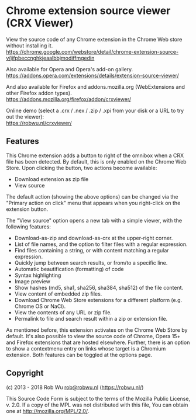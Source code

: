 # Chrome extension source viewer (CRX Viewer)

View the source code of any Chrome extension in the Chrome Web store without installing it.  
https://chrome.google.com/webstore/detail/chrome-extension-source-v/jifpbeccnghkjeaalbbjmodiffmgedin

Also available for Opera and Opera's add-on gallery.  
https://addons.opera.com/extensions/details/extension-source-viewer/

And also available for Firefox and addons.mozilla.org (WebExtensions and other Firefox addon types).
https://addons.mozilla.org/firefox/addon/crxviewer/

Online demo (select a .crx / .nex / .zip / .xpi from your disk or a URL to try out the viewer):  
https://robwu.nl/crxviewer/

## Features

This Chrome extension adds a button to right of the omnibox when a CRX file has been detected.
By default, this is only enabled on the Chrome Web Store. Upon clicking the button, two actions
become available:

  - Download extension as zip file
  - View source

The default action (showing the above options) can be changed via the "Primary action on click"
menu that appears when you right-click on the extension button.

The "View source" option opens a new tab with a simple viewer, with the following features:

  - Download-as-zip and download-as-crx at the upper-right corner.
  - List of file names, and the option to filter files with a regular expression.
  - Find files containing a string, or with content matching a regular expression.
  - Quickly jump between search results, or from/to a specific line.
  - Automatic beautification (formatting) of code
  - Syntax highlighting
  - Image preview
  - Show hashes (md5, sha1, sha256, sha384, sha512) of the file content.
  - View content of embedded zip files.
  - Download Chrome Web Store extensions for a different platform (e.g. Chrome OS or NaCl).
  - View the contents of any URL or zip file.
  - Permalink to file and search result within a zip or extension file.

As mentioned before, this extension activates on the Chrome Web Store by default.
It's also possible to view the source code of Chrome, Opera 15+ and Firefox extensions that are
hosted elsewhere. Further, there is an option to show a contextmenu entry on links whose target
is a Chromium extension. Both features can be toggled at the options page.

## Copyright
(c) 2013 - 2018 Rob Wu <rob@robwu.nl> (https://robwu.nl/)

This Source Code Form is subject to the terms of the Mozilla Public
License, v. 2.0. If a copy of the MPL was not distributed with this
file, You can obtain one at http://mozilla.org/MPL/2.0/.
